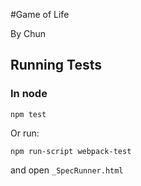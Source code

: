 #Game of Life

By Chun

## Running Tests ##
### In node ###
```npm test```

Or run:

```npm run-script webpack-test```

and open `_SpecRunner.html`